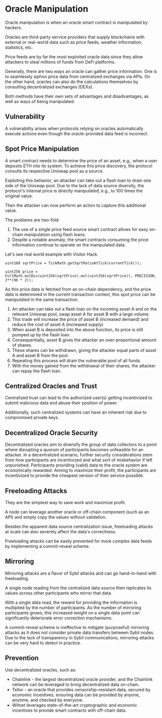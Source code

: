 # Oracle Manipulation

Oracle manipulation is when an oracle smart contract is manipulated by hackers.

Oracles are third-party service providers that supply blockchains with external or real-world data such as price feeds, weather information, statistics, etc.

Price feeds are by far the most exploited oracle data since they allow attackers to steal millions of funds from DeFi platforms.

Generally, there are two ways an oracle can gather price information. One is to seamlessly siphon price data from centralized exchanges via APIs. On the other hand, oracles can also do the calculations themselves by consulting decentralized exchanges (DEXs).

Both methods have their own sets of advantages and disadvantages, as well as ways of being manipulated.

## Vulnerability

A vulnerability arises when protocols relying on oracles automatically execute actions even though the oracle-provided data feed is incorrect.

## Spot Price Manipulation

A smart contract needs to determine the price of an asset, e.g., when a user deposits ETH into its system. To achieve this price discovery, the protocol consults its respective Uniswap pool as a source.

Exploiting this behavior, an attacker can take out a flash loan to drain one side of the Uniswap pool. Due to the lack of data source diversity, the protocol's internal price is directly manipulated, e.g., to 100 times the original value.

Then the attacker can now perform an action to capture this additional value.

The problems are two-fold:

1. The use of a single price feed source smart contract allows for easy on-chain manipulation using flash loans.
2. Despite a notable anomaly, the smart contracts consuming the price information continue to operate on the manipulated data.

Let's see real world example with Visitor Hack.

```
uint160 sqrtPrice = TickMath.getSqrtRatioAtTick(currentTick());

uint256 price = FullMath.mulDiv(uint256(sqrtPrice).mul(uint256(sqrtPrice)), PRECISION, 2**(96 * 2));
```

As this price data is fetched from an on-chain dependency, and the price data is determined in the current transaction context, this spot price can be manipulated in the same transaction.

1. An attacker can take out a flash loan on the incoming asset A and on the relevant Uniswap pool, swap asset A for asset B with a large volume.
2. This trade will increase the price of asset B (increased demand) and reduce the cost of asset A (increased supply)
3. When asset B is deposited into the above function, its price is still pumped up by the flash loan.
4. Consequentially, asset B gives the attacker an over-proportional amount of shares.
5. These shares can be withdrawn, giving the attacker equal parts of asset A and asset B from the pool.
6. Repeating this process will drain the vulnerable pool of all funds.
7. With the money gained from the withdrawal of their shares, the attacker can repay the flash loan.

## Centralized Oracles and Trust

Centralized trust can lead to the authorized user(s) getting incentivized to submit malicious data and abuse their position of power.

Additionally, such centralized systems can have an inherent risk due to compromised private keys.

## Decentralized Oracle Security

Decentralized oracles aim to diversify the group of data collectors to a point where disrupting a quorum of participants becomes unfeasible for an attacker. In a decentralized scenario, further security considerations stem from how participants are incentivized and what sort of misbehavior if left unpunished. Participants providing (valid) data to the oracle system are economically rewarded. Aiming to maximize their profit, the participants are incentivized to provide the cheapest version of their service possible.

## Freeloading Attacks

They are the simplest way to save work and maximize profit.

A node can leverage another oracle or off-chain component (such as an API) and simply copy the values without validation.

Besides the apparent data source centralization issue, freeloading attacks at scale can also severely affect the data's correctness.

Freeloading attacks can be easily prevented for more complex data feeds by implementing a commit-reveal scheme.

## Mirroring

Mirroring attacks are a flavor of Sybil attacks and can go hand-in-hand with freeloading.

A single node reading from the centralized data source then replicates its values across other participants who mirror that data.

With a single data read, the reward for providing the information is multiplied by the number of participants. As the number of mirroring participants grows, this increased weight on a single data point can significantly deteriorate error correction mechanisms.

A commit-reveal scheme is ineffective to mitigate (purposeful) mirroring attacks as it does not consider private data transfers between Sybil nodes. Due to the lack of transparency in Sybil communications, mirroring attacks can be very hard to detect in practice.

## Prevention

Use decentralized oracles, such as:

* Chainlink - the largest decentralized oracle provider, and the Chainlink network can be leveraged to bring decentralized data on-chain.
* Tellor - an oracle that provides censorship-resistant data, secured by economic incentives, ensuring data can be provided by anyone, anytime, and checked by everyone.
* Witnet leverages state-of-the-art cryptographic and economic incentives to provide smart contracts with off-chain data.
